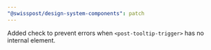 ```yaml
---
"@swisspost/design-system-components": patch
---
```


Added check to prevent errors when `<post-tooltip-trigger>` has no internal element.
